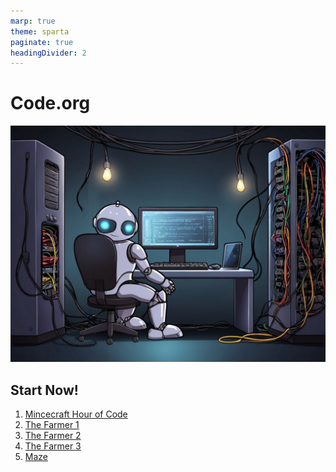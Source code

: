 ```yaml
---
marp: true
theme: sparta
paginate: true
headingDivider: 2
---
```

<!-- _paginate: skip -->
<!-- _class: title -->
# Code.org

![bg left:40%](../img/robot2.jpg)

## Start Now!

1) [Mincecraft Hour of Code](https://studio.code.org/s/mc)
1) [The Farmer 1](https://studio.code.org/s/20-hour/lessons/9/levels/1)
1) [The Farmer 2](https://studio.code.org/s/20-hour/lessons/13/levels/1)
1) [The Farmer 3](https://studio.code.org/s/20-hour/lessons/17/levels/1)
1) [Maze](https://blockly.games/maze)
